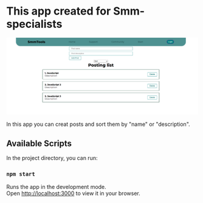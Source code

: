 # This app created for Smm-specialists

<img src="/imagePreveiw.png" alt="image" />

In this app you can creat posts and sort them by "name" or "description".

## Available Scripts

In the project directory, you can run:

### `npm start`

Runs the app in the development mode.\
Open [http://localhost:3000](http://localhost:3000) to view it in your browser.
